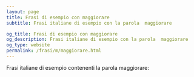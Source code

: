 ```yaml
---
layout: page
title: Frasi di esempio con maggiorare 
subtitle: Frasi italiane di esempio con la parola  maggiorare

og_title: Frasi di esempio con maggiorare 
og_description: Frasi italiane di esempio con la parola  maggiorare
og_type: website
permalink: /frasi/m/maggiorare.html
---
```


Frasi italiane di esempio contenenti la parola maggiorare:


